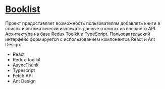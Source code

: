 # [Booklist](https://vechkina.github.io/typescript-booklist/)

Проект предоставляет возможность пользователям добавлять книги в список и автоматически извлекать данные о книгах из внешнего API. Архитектура на базе Redux Toolkit и TypeScript. Пользовательский интерфейс формируется с использованием компонентов React и Ant Design.

- React
- Redux-toolkit
- AsyncThunk
- Typescript
- Fetch API
- Ant Design